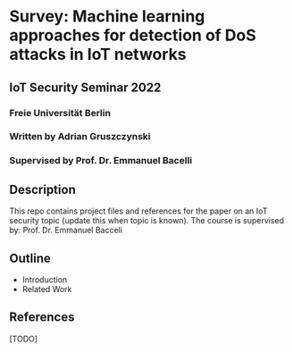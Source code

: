 # Survey: Machine learning approaches for detection of DoS attacks in IoT networks
## IoT Security Seminar 2022
### Freie Universität Berlin
### Written by Adrian Gruszczynski 
### Supervised by Prof. Dr. Emmanuel Bacelli
## Description
This repo contains project files and references for the paper on an IoT security topic (update this when topic is known).
The course is supervised by: Prof. Dr. Emmanuel Bacceli
## Outline
- Introduction
- Related Work

## References
[TODO]